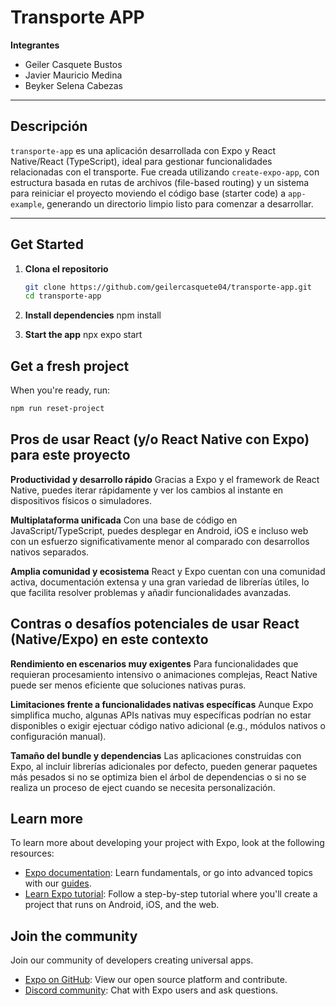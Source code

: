 # Transporte APP

**Integrantes**
- Geiler Casquete Bustos
- Javier Mauricio Medina
- Beyker Selena Cabezas

---

## Descripción

`transporte-app` es una aplicación desarrollada con Expo y React Native/React (TypeScript), ideal para gestionar funcionalidades relacionadas con el transporte. Fue creada utilizando `create-expo-app`, con estructura basada en rutas de archivos (file-based routing) y un sistema para reiniciar el proyecto moviendo el código base (starter code) a `app-example`, generando un directorio limpio listo para comenzar a desarrollar.

---

## Get Started

1. **Clona el repositorio**  
   ```bash
   git clone https://github.com/geilercasquete04/transporte-app.git
   cd transporte-app

2. **Install dependencies**
   npm install
   
3. **Start the app**
   npx expo start


## Get a fresh project

When you're ready, run:

```bash
npm run reset-project
```

## Pros de usar React (y/o React Native con Expo) para este proyecto

**Productividad y desarrollo rápido**
   Gracias a Expo y el framework de React Native, puedes iterar rápidamente y ver los cambios al instante en dispositivos físicos o simuladores.

**Multiplataforma unificada**
   Con una base de código en JavaScript/TypeScript, puedes desplegar en Android, iOS e incluso web con un esfuerzo significativamente menor al comparado con desarrollos nativos separados.

**Amplia comunidad y ecosistema**
   React y Expo cuentan con una comunidad activa, documentación extensa y una gran variedad de librerías útiles, lo que facilita resolver problemas y añadir funcionalidades avanzadas.

## Contras o desafíos potenciales de usar React (Native/Expo) en este contexto

**Rendimiento en escenarios muy exigentes**
   Para funcionalidades que requieran procesamiento intensivo o animaciones complejas, React Native puede ser menos eficiente que soluciones nativas puras.

**Limitaciones frente a funcionalidades nativas específicas**
   Aunque Expo simplifica mucho, algunas APIs nativas muy específicas podrían no estar disponibles o exigir ejectuar código nativo adicional (e.g., módulos nativos o configuración manual).

**Tamaño del bundle y dependencias**
   Las aplicaciones construidas con Expo, al incluir librerías adicionales por defecto, pueden generar paquetes más pesados si no se optimiza bien el árbol de dependencias o si no se realiza un proceso de eject cuando se necesita personalización.

## Learn more

To learn more about developing your project with Expo, look at the following resources:

- [Expo documentation](https://docs.expo.dev/): Learn fundamentals, or go into advanced topics with our [guides](https://docs.expo.dev/guides).
- [Learn Expo tutorial](https://docs.expo.dev/tutorial/introduction/): Follow a step-by-step tutorial where you'll create a project that runs on Android, iOS, and the web.

## Join the community

Join our community of developers creating universal apps.

- [Expo on GitHub](https://github.com/expo/expo): View our open source platform and contribute.
- [Discord community](https://chat.expo.dev): Chat with Expo users and ask questions.
